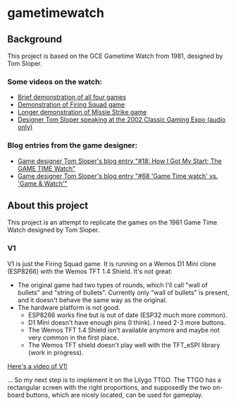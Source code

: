 # gametimewatch

## Background
This project is based on the GCE Gametime Watch from 1981, designed by Tom Sloper.  

### Some videos on the watch:
- [Brief demonstration of all four games](https://www.youtube.com/watch?v=-Bf1ShRP0sU&pp=ygUVZ2NlICJnYW1lIHRpbWUiIHdhdGNo)
- [Demonstration of Firing Squad game](https://www.youtube.com/watch?v=c8RhkI4UkEM)
- [Longer demonstration of Missle Strike game](https://www.youtube.com/watch?v=Ct3c1ywy9_s&pp=ygUVZ2NlICJnYW1lIHRpbWUiIHdhdGNo)
- [Designer Tom Sloper speaking at the 2002 Classic Gaming Expo (audio only)](https://www.youtube.com/watch?v=JeE5WQ8B9oU&t=261s&pp=ygUVZ2NlICJnYW1lIHRpbWUiIHdhdGNo0gcJCb0Ag7Wk3p_U)

### Blog entries from the game designer:
- [Game designer Tom Sloper's blog entry "#18: How I Got My Start; The GAME TIME Watch"](https://www.sloperama.com/advice/lesson18.html)
- [Game designer Tom Sloper's blog entry "#68 'Game Time watch' vs. 'Game & Watch'"](https://www.sloperama.com/advice/gamewatch.html)

## About this project

This project is an attempt to replicate the games on the 1981 Game Time Watch designed by Tom Sloper.

### V1

V1 is just the Firing Squad game.  It is running on a Wemos D1 Mini clone (ESP8266) with the Wemos TFT 1.4 Shield.  It's not great:
- The original game had two types of rounds, which I'll call "wall of bullets" and "string of bullets".  Currently only "wall of bullets" is present, and it doesn't behave the same way as the original.
- The hardware platform is not good.
  - ESP8266 works fine but is out of date (ESP32 much more common).
  - D1 Mini doesn't have enough pins (I think).  I need 2-3 more buttons.
  - The Wemos TFT 1.4 Shield isn't available anymore and maybe not very common in the first place.
  - The Wemos TFT shield doesn't play well with the TFT_eSPI library (work in progress).

[Here's a video of V1!](https://www.youtube.com/watch?v=KtHXBW3t9KA)

... So my next step is to implement it on the Lilygo TTGO.  The TTGO has a rectangular screen with the right proportions, and supposedly the two on-board buttons, which are nicely located, can be used for gameplay.


  
